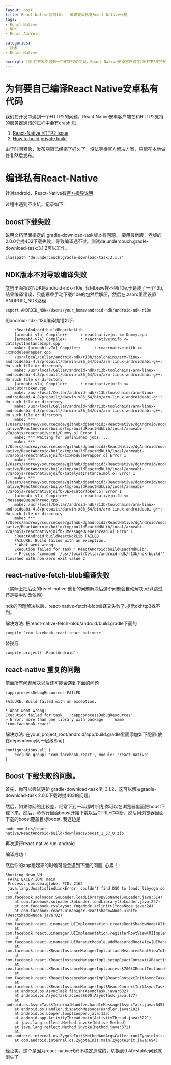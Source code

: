 ```yaml
---
layout: post
title: React Native系列(6) - 编译安卓私有React-Native代码
tags:
- React Native
- NDK
- React Android

categories:
- 技术
- React Native

excerpt: 我们在开发中遇到一个HTTP2的问题，React Native安卓客户端在和HTTP2支持的服务器通讯的过程中会有crash. 由于时间紧急，发布期限已经拖了好久了，没法等待官方解决方案，只能在本地做修复然后发布。本文记录了编译私有react-native的全部过程，中间会遇到的坑及解决办法。
---
```

# 为何要自己编译React Native安卓私有代码
我们在开发中遇到一个HTTP2的问题，React Native安卓客户端在和HTTP2支持的服务器通讯的过程中会有crash,见

1. [React-Native HTTP2 issue](https://github.com/facebook/react-native/issues/11283)
1. [How to build private build](https://github.com/facebook/react-native/issues/11284)

由于时间紧急，发布期限已经拖了好久了，没法等待官方解决方案，只能在本地做修复然后发布。

# 编译私有React-Native
针对android，React-Native有[官方指导说明](https://facebook.github.io/react-native/docs/android-building-from-source.html).

过程中遇到不少坑，记录如下:

## boost下载失败

说明文档里面指定的 gradle-download-task版本有问题， 要用最新版，老版的2.0.0会抛403下载失败，导致编译通不过。测试de.undercouch:gradle-download-task:3.1.2可以工作。

~~~
classpath 'de.undercouch:gradle-download-task:3.1.2'
~~~

## NDK版本不对导致编译失败

[文档](https://facebook.github.io/react-native/docs/android-building-from-source.html)里面指定NDK是android-ndk-r10e, 我用brew搜不到r10e,于是装了一个13b, 结果编译错误，只能乖乖手动下载r10e的包然后解压，然后在.zshrc里面设置ANDROID_NDK路径

~~~
export ANDROID_NDK=/Users/your_home/android-ndk/android-ndk-r10e
~~~

用android-ndk-r13b编译抛错如下:

~~~
	:ReactAndroid:buildReactNdkLib
	[armeabi-v7a] Compile++      : reactnativejni <= Dummy.cpp
	[armeabi-v7a] Compile++      : reactnativejnifb <= CatalystInstanceImpl.cpp
	make: [armeabi-v7a] Compile++      : reactnativejnifb <= CxxModuleWrapper.cpp
	/usr/local/Cellar/android-ndk/r13b/toolchains/arm-linux-androideabi-4.8/prebuilt/darwin-x86_64/bin/arm-linux-androideabi-g++: No such file or directory
	make: /usr/local/Cellar/android-ndk/r13b/toolchains/arm-linux-androideabi-4.8/prebuilt/darwin-x86_64/bin/arm-linux-androideabi-g++: No such file or directory
	[armeabi-v7a] Compile++      : reactnativejnifb <= JExecutorToken.cpp
	make: /usr/local/Cellar/android-ndk/r13b/toolchains/arm-linux-androideabi-4.8/prebuilt/darwin-x86_64/bin/arm-linux-androideabi-g++: No such file or directory
	make: /usr/local/Cellar/android-ndk/r13b/toolchains/arm-linux-androideabi-4.8/prebuilt/darwin-x86_64/bin/arm-linux-androideabi-g++: No such file or directory
	make: *** [/Users/andrewy/sourcecode/github/dgandroid3/ReactNative/dgAndroid/node_modules/react-native/ReactAndroid/build/tmp/buildReactNdkLib/local/armeabi-v7a/objs/reactnativejni/Dummy.o] Error 1
	make: *** Waiting for unfinished jobs....
	make: *** [/Users/andrewy/sourcecode/github/dgandroid3/ReactNative/dgAndroid/node_modules/react-native/ReactAndroid/build/tmp/buildReactNdkLib/local/armeabi-v7a/objs/reactnativejnifb/CxxModuleWrapper.o] Error 1
	make: *** [/Users/andrewy/sourcecode/github/dgandroid3/ReactNative/dgAndroid/node_modules/react-native/ReactAndroid/build/tmp/buildReactNdkLib/local/armeabi-v7a/objs/reactnativejnifb/CatalystInstanceImpl.o] Error 1
	make: *** [/Users/andrewy/sourcecode/github/dgandroid3/ReactNative/dgAndroid/node_modules/react-native/ReactAndroid/build/tmp/buildReactNdkLib/local/armeabi-v7a/objs/reactnativejnifb/JExecutorToken.o] Error 1
	[armeabi-v7a] Compile++      : reactnativejnifb <= JMessageQueueThread.cpp
	make: /usr/local/Cellar/android-ndk/r13b/toolchains/arm-linux-androideabi-4.8/prebuilt/darwin-x86_64/bin/arm-linux-androideabi-g++: No such file or directory
	make: *** [/Users/andrewy/sourcecode/github/dgandroid3/ReactNative/dgAndroid/node_modules/react-native/ReactAndroid/build/tmp/buildReactNdkLib/local/armeabi-v7a/objs/reactnativejnifb/JMessageQueueThread.o] Error 1
	:ReactAndroid:buildReactNdkLib FAILED
	FAILURE: Build failed with an exception.
	* What went wrong:
	Execution failed for task ':ReactAndroid:buildReactNdkLib'.
	> Process 'command '/usr/local/Cellar/android-ndk/r13b/ndk-build'' finished with non-zero exit value 2
~~~

## react-native-fetch-blob编译失败

（<strike>实际上把后面的react-native 重复的问题解决后这个问题会自动解决,可以跳过</strike>, 还是要手动改依赖）

ndk的问题解决以后，react-native-fetch-blob编译又失败了.提示okhttp3找不到。

解决方法: 把react-native-fetch-blob/android/build.gradle下面的

~~~
compile 'com.facebook.react:react-native:+'
~~~

替换成

~~~
compile project(':ReactAndroid')
~~~

## react-native 重复的问题

前面所有问题解决以后还可能会遇到下面的问题

~~~
:app:processDebugResources FAILED

FAILURE: Build failed with an exception.

* What went wrong:
Execution failed for task 	':app:processDebugResources'.
> Error: more than one library with package 	name 'com.facebook.react'
~~~

解决办法:
在your_project_root/android/app/build.gradle里面添加如下配置(放在dependency同一层级即可)

~~~
configurations.all {
	exclude group: 'com.facebook.react', module: 'react-native'
}
~~~

## Boost 下载失败的问题。

  首先，你可以尝试更新 gradle-download-task 到 3.1.2，这可以解决gradle-download-task 2.0.0下载时抛403的问题。

  然后，如果你网络比较差，经常下到一半超时断线,你可以在浏览器里面把boost下载下来，然后，命令行里面boost开始下载以后CTRL+C中断，然后用浏览器里面下载的boost覆盖目标boost. 我这边是

~~~
node_modules/react-native/ReactAndroid/build/downloads/boost_1_57_0.zip
~~~

再次运行react-native run-android

编译成功！

然后你的app跑起来的时候可能会遇到下面的问题, 心累！:

~~~
Shutting down VM
 FATAL EXCEPTION: main
 Process: com.dealglobe, PID: 2162
 java.lang.UnsatisfiedLinkError: couldn't find DSO to load: libyoga.so
 	at com.facebook.soloader.SoLoader.loadLibraryBySoName(SoLoader.java:314)
 	at com.facebook.soloader.SoLoader.loadLibrary(SoLoader.java:247)
 	at com.facebook.csslayout.YogaNode.<clinit>(YogaNode.java:24)
 	at com.facebook.react.uimanager.ReactShadowNode.<init>(ReactShadowNode.java:82)
 	at com.facebook.react.uimanager.UIImplementation.createRootShadowNode(UIImplementation.java:84)
 	at com.facebook.react.uimanager.UIImplementation.registerRootView(UIImplementation.java:120)
 	at com.facebook.react.uimanager.UIManagerModule.addMeasuredRootView(UIManagerModule.java:198)
 	at com.facebook.react.XReactInstanceManagerImpl.attachMeasuredRootViewToInstance(XReactInstanceManagerImpl.java:803)
 	at com.facebook.react.XReactInstanceManagerImpl.setupReactContext(XReactInstanceManagerImpl.java:778)
 	at com.facebook.react.XReactInstanceManagerImpl.access$700(XReactInstanceManagerImpl.java:110)
 	at com.facebook.react.XReactInstanceManagerImpl$ReactContextInitAsyncTask.onPostExecute(XReactInstanceManagerImpl.java:224)
 	at com.facebook.react.XReactInstanceManagerImpl$ReactContextInitAsyncTask.onPostExecute(XReactInstanceManagerImpl.java:193)
 	at android.os.AsyncTask.finish(AsyncTask.java:632)
 	at android.os.AsyncTask.access$600(AsyncTask.java:177)
 	at android.os.AsyncTask$InternalHandler.handleMessage(AsyncTask.java:645)
 	at android.os.Handler.dispatchMessage(Handler.java:102)
 	at android.os.Looper.loop(Looper.java:135)
 	at android.app.ActivityThread.main(ActivityThread.java:5221)
 	at java.lang.reflect.Method.invoke(Native Method)
 	at java.lang.reflect.Method.invoke(Method.java:372)
 	at com.android.internal.os.ZygoteInit$MethodAndArgsCaller.run(ZygoteInit.java:899)
 	at com.android.internal.os.ZygoteInit.main(ZygoteInit.java:694)
~~~

经证实，这个是因为react-native代码不稳定造成的，切换到0.40-stable问题就消失了。
